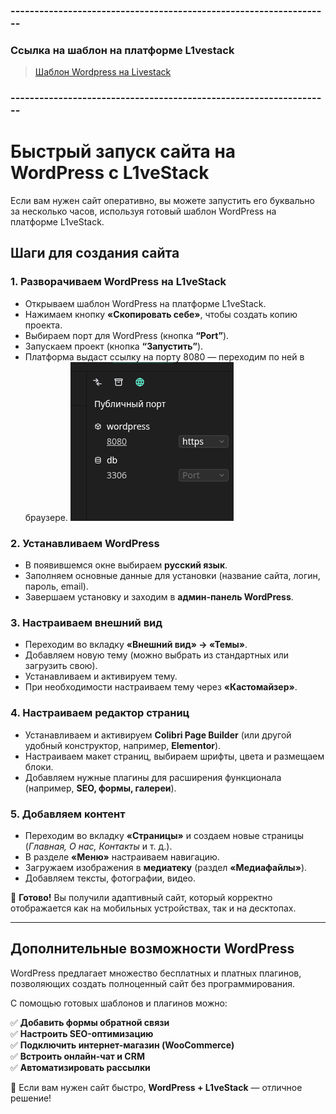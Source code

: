 ### -------------------------------------------------------------------
### Ссылка на шаблон на платформе  L1vestack
> [Шаблон Wordpress на Livestack](https://console.l1vestack.ru/template/wordpress)

### -------------------------------------------------------------------

# Быстрый запуск сайта на WordPress с L1veStack

Если вам нужен сайт оперативно, вы можете запустить его буквально за несколько часов, используя готовый шаблон WordPress на платформе L1veStack.

## Шаги для создания сайта

### 1. Разворачиваем WordPress на L1veStack

- Открываем шаблон WordPress на платформе L1veStack.
- Нажимаем кнопку **«Скопировать себе»**, чтобы создать копию проекта.
- Выбираем порт для WordPress (кнопка **“Port”**).
- Запускаем проект (кнопка **“Запустить”**).
- Платформа выдаст ссылку на порту 8080 — переходим по ней в браузере.
  ![ports](images/ports.png)

### 2. Устанавливаем WordPress

- В появившемся окне выбираем **русский язык**.
- Заполняем основные данные для установки (название сайта, логин, пароль, email).
- Завершаем установку и заходим в **админ-панель WordPress**.

### 3. Настраиваем внешний вид

- Переходим во вкладку **«Внешний вид» → «Темы»**.
- Добавляем новую тему (можно выбрать из стандартных или загрузить свою).
- Устанавливаем и активируем тему.
- При необходимости настраиваем тему через **«Кастомайзер»**.

### 4. Настраиваем редактор страниц

- Устанавливаем и активируем **Colibri Page Builder** (или другой удобный конструктор, например, **Elementor**).
- Настраиваем макет страниц, выбираем шрифты, цвета и размещаем блоки.
- Добавляем нужные плагины для расширения функционала (например, **SEO, формы, галереи**).

### 5. Добавляем контент

- Переходим во вкладку **«Страницы»** и создаем новые страницы (*Главная, О нас, Контакты* и т. д.).
- В разделе **«Меню»** настраиваем навигацию.
- Загружаем изображения в **медиатеку** (раздел **«Медиафайлы»**).
- Добавляем тексты, фотографии, видео.

🎉 **Готово!** Вы получили адаптивный сайт, который корректно отображается как на мобильных устройствах, так и на десктопах.

---

## Дополнительные возможности WordPress

WordPress предлагает множество бесплатных и платных плагинов, позволяющих создать полноценный сайт без программирования.

С помощью готовых шаблонов и плагинов можно:

✅ **Добавить формы обратной связи**  
✅ **Настроить SEO-оптимизацию**  
✅ **Подключить интернет-магазин (WooCommerce)**  
✅ **Встроить онлайн-чат и CRM**  
✅ **Автоматизировать рассылки**

🚀 Если вам нужен сайт быстро, **WordPress + L1veStack** — отличное решение!


